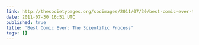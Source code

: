 ```yaml
---
link: http://thesocietypages.org/socimages/2011/07/30/best-comic-ever-the-scientific-process/
date: 2011-07-30 16:51 UTC
published: true
title: 'Best Comic Ever: The Scientific Process'
tags: []
---
```



